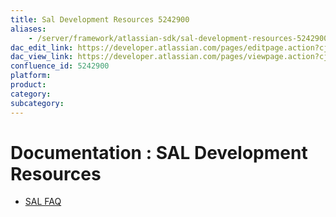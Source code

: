 ```yaml
---
title: Sal Development Resources 5242900
aliases:
    - /server/framework/atlassian-sdk/sal-development-resources-5242900.html
dac_edit_link: https://developer.atlassian.com/pages/editpage.action?cjm=wozere&pageId=5242900
dac_view_link: https://developer.atlassian.com/pages/viewpage.action?cjm=wozere&pageId=5242900
confluence_id: 5242900
platform:
product:
category:
subcategory:
---
```

# Documentation : SAL Development Resources

-   [SAL FAQ](/server/framework/atlassian-sdk/sal-faq-5242955.html)
















































































































































































































































































































